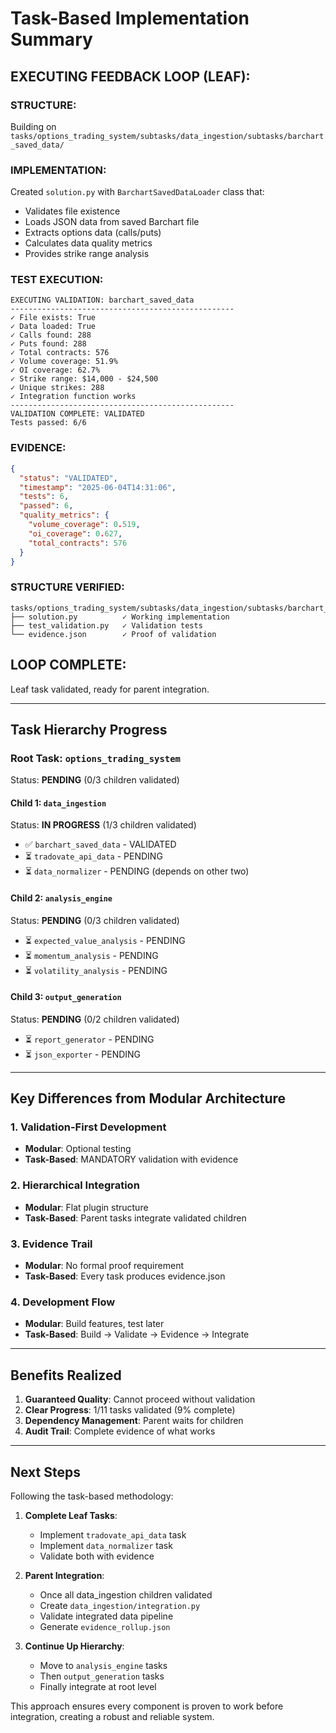 # Task-Based Implementation Summary

## EXECUTING FEEDBACK LOOP (LEAF):

### STRUCTURE: 
Building on `tasks/options_trading_system/subtasks/data_ingestion/subtasks/barchart_saved_data/`

### IMPLEMENTATION: 
Created `solution.py` with `BarchartSavedDataLoader` class that:
- Validates file existence
- Loads JSON data from saved Barchart file
- Extracts options data (calls/puts)
- Calculates data quality metrics
- Provides strike range analysis

### TEST EXECUTION:
```
EXECUTING VALIDATION: barchart_saved_data
--------------------------------------------------
✓ File exists: True
✓ Data loaded: True  
✓ Calls found: 288
✓ Puts found: 288
✓ Total contracts: 576
✓ Volume coverage: 51.9%
✓ OI coverage: 62.7%
✓ Strike range: $14,000 - $24,500
✓ Unique strikes: 288
✓ Integration function works
--------------------------------------------------
VALIDATION COMPLETE: VALIDATED
Tests passed: 6/6
```

### EVIDENCE: 
```json
{
  "status": "VALIDATED",
  "timestamp": "2025-06-04T14:31:06",
  "tests": 6,
  "passed": 6,
  "quality_metrics": {
    "volume_coverage": 0.519,
    "oi_coverage": 0.627,
    "total_contracts": 576
  }
}
```

### STRUCTURE VERIFIED:
```
tasks/options_trading_system/subtasks/data_ingestion/subtasks/barchart_saved_data/
├── solution.py          ✓ Working implementation
├── test_validation.py   ✓ Validation tests
└── evidence.json        ✓ Proof of validation
```

## LOOP COMPLETE: 
Leaf task validated, ready for parent integration.

---

## Task Hierarchy Progress

### Root Task: `options_trading_system`
Status: **PENDING** (0/3 children validated)

#### Child 1: `data_ingestion` 
Status: **IN PROGRESS** (1/3 children validated)
- ✅ `barchart_saved_data` - VALIDATED
- ⏳ `tradovate_api_data` - PENDING
- ⏳ `data_normalizer` - PENDING (depends on other two)

#### Child 2: `analysis_engine`
Status: **PENDING** (0/3 children validated)
- ⏳ `expected_value_analysis` - PENDING
- ⏳ `momentum_analysis` - PENDING  
- ⏳ `volatility_analysis` - PENDING

#### Child 3: `output_generation`
Status: **PENDING** (0/2 children validated)
- ⏳ `report_generator` - PENDING
- ⏳ `json_exporter` - PENDING

---

## Key Differences from Modular Architecture

### 1. **Validation-First Development**
- **Modular**: Optional testing
- **Task-Based**: MANDATORY validation with evidence

### 2. **Hierarchical Integration**
- **Modular**: Flat plugin structure
- **Task-Based**: Parent tasks integrate validated children

### 3. **Evidence Trail**
- **Modular**: No formal proof requirement
- **Task-Based**: Every task produces evidence.json

### 4. **Development Flow**
- **Modular**: Build features, test later
- **Task-Based**: Build → Validate → Evidence → Integrate

---

## Benefits Realized

1. **Guaranteed Quality**: Cannot proceed without validation
2. **Clear Progress**: 1/11 tasks validated (9% complete)
3. **Dependency Management**: Parent waits for children
4. **Audit Trail**: Complete evidence of what works

---

## Next Steps

Following the task-based methodology:

1. **Complete Leaf Tasks**:
   - Implement `tradovate_api_data` task
   - Implement `data_normalizer` task
   - Validate both with evidence

2. **Parent Integration**:
   - Once all data_ingestion children validated
   - Create `data_ingestion/integration.py`
   - Validate integrated data pipeline
   - Generate `evidence_rollup.json`

3. **Continue Up Hierarchy**:
   - Move to `analysis_engine` tasks
   - Then `output_generation` tasks
   - Finally integrate at root level

This approach ensures every component is proven to work before integration, creating a robust and reliable system.